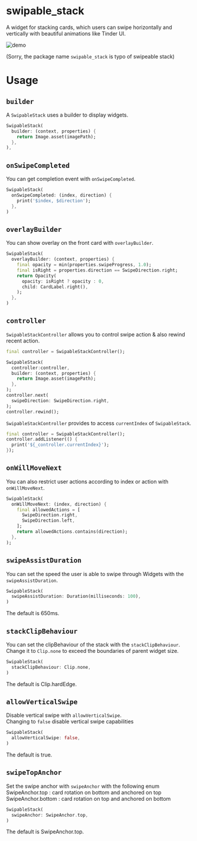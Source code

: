 # swipable_stack
A widget for stacking cards, which users can swipe horizontally and vertically with beautiful animations like Tinder UI.

![demo](https://github.com/HeavenOSK/gif_repository/blob/main/swipable_stack/demo.gif?raw=true)
 
(Sorry, the package name `swipable_stack` is typo of swipeable stack)
 
# Usage
## `builder`
A `SwipableStack` uses a builder to display widgets.
```dart
SwipableStack(
  builder: (context, properties) {
    return Image.asset(imagePath);
  },
),
```
## `onSwipeCompleted`
You can get completion event with `onSwipeCompleted`.
```dart
SwipableStack(
  onSwipeCompleted: (index, direction) {
    print('$index, $direction');
  },
)
```

## `overlayBuilder`
You can show overlay on the front card with `overlayBuilder`.
```dart
SwipableStack(
  overlayBuilder: (context, properties) {
    final opacity = min(properties.swipeProgress, 1.0);
    final isRight = properties.direction == SwipeDirection.right;
    return Opacity(
      opacity: isRight ? opacity : 0,
      child: CardLabel.right(),
    );
  },
)
```

## `controller`
`SwipableStackController` allows you to control swipe action & also rewind recent action.
 
```dart
final controller = SwipableStackController();

SwipableStack(
  controller:controller,
  builder: (context, properties) {
    return Image.asset(imagePath);
  },
);
controller.next(
  swipeDirection: SwipeDirection.right,
);
controller.rewind();
```

`SwipableStackController` provides to access `currentIndex` of `SwipableStack`.
```dart
final controller = SwipableStackController();
controller.addListener(() {
  print('${_controller.currentIndex}');
});
```

## `onWillMoveNext`
You can also restrict user actions according to index or action with `onWillMoveNext`.
```dart
SwipableStack(
  onWillMoveNext: (index, direction) {
    final allowedActions = [
      SwipeDirection.right,
      SwipeDirection.left,
    ];
    return allowedActions.contains(direction);
  },
);
```

## `swipeAssistDuration`

You can set the speed the user is able to swipe through Widgets with the `swipeAssistDuration`.

```dart
SwipableStack(
  swipeAssistDuration: Duration(milliseconds: 100),
)
```

The default is 650ms.

## `stackClipBehaviour`

You can set the clipBehaviour of the stack with the `stackClipBehaviour`.  
Change it to `Clip.none` to exceed the boundaries of parent widget size.

```dart
SwipableStack(
  stackClipBehaviour: Clip.none,
)
```

The default is Clip.hardEdge.


## `allowVerticalSwipe`

Disable vertical swipe with `allowVerticalSwipe`.  
Changing to `false` disable vertical swipe capabilities

```dart
SwipableStack(
  allowVerticalSwipe: false,
)
```

The default is true.

## `swipeTopAnchor`

Set the swipe anchor with `swipeAnchor` with the following enum
SwipeAnchor.top : card rotation on bottom and anchored on top
SwipeAnchor.bottom : card rotation on top and anchored on bottom

```dart
SwipableStack(
  swipeAnchor: SwipeAnchor.top,
)
```

The default is SwipeAnchor.top.



